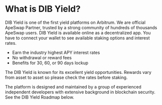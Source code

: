 # What is DIB Yield?
DIB Yield is one of the first yield platforms on Arbitrum. We are official ApeSwap Partner, trusted by a strong community of hundreds of thousands ApeSwap users. DIB Yield is available online as a decentralized app. You have to connect your wallet to see available staking options and interest rates.


- Earn the industry highest APY interest rates
- No withdrawal or reward fees
- Benefits for 30, 60, or 90 days lockup


The DIB Yield is known for its excellent yield opportunities. Rewards vary from asset to asset so please check the rates before staking.


The platform is designed and maintained by a group of experienced independent developers with extensive background in blockchain security. See the DIB Yield Roadmap below.

